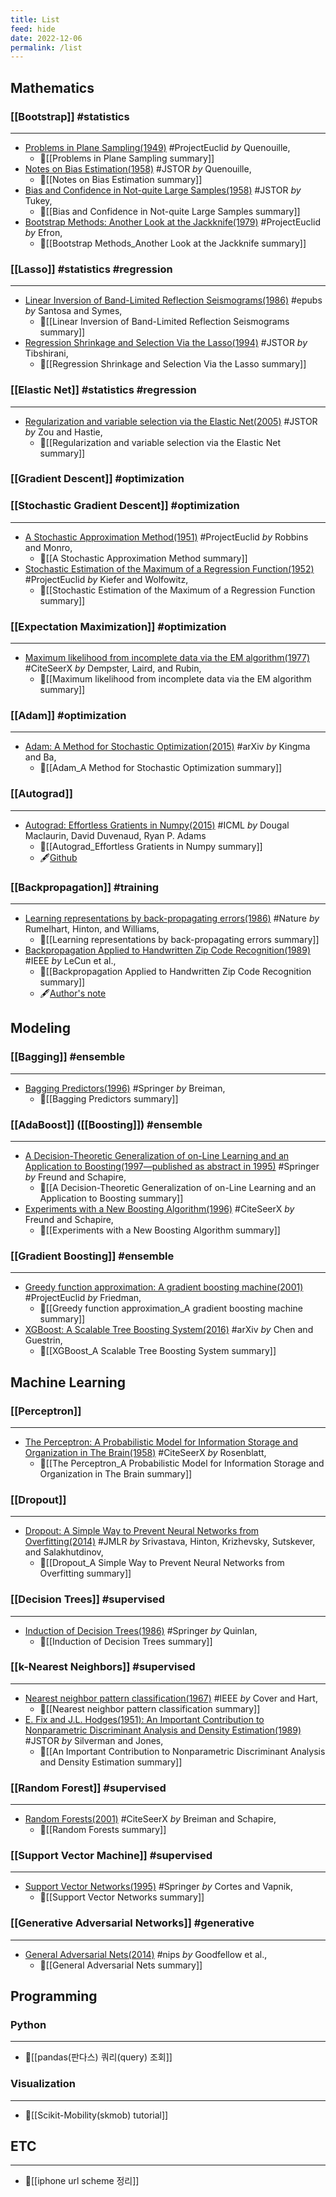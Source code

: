 ```yaml
---
title: List
feed: hide
date: 2022-12-06
permalink: /list
---
```


## Mathematics
### [[Bootstrap]] #statistics
---
- [Problems in Plane Sampling(1949)](https://projecteuclid.org/euclid.aoms/1177729989) #ProjectEuclid _by_ Quenouille, 
	- 📝[[Problems in Plane Sampling summary]]
- [Notes on Bias Estimation(1958)](https://www.jstor.org/stable/2332914?seq=1) #JSTOR _by_ Quenouille,  
	- 📝[[Notes on Bias Estimation summary]]
- [Bias and Confidence in Not-quite Large Samples(1958)](https://www.jstor.org/stable/2332914?seq=1) #JSTOR _by_ Tukey, 
	- 📝[[Bias and Confidence in Not-quite Large Samples summary]]
- [Bootstrap Methods: Another Look at the Jackknife(1979)](https://projecteuclid.org/euclid.aos/1176344552) #ProjectEuclid _by_ Efron, 
	- 📝[[Bootstrap Methods_Another Look at the Jackknife summary]]

### [[Lasso]] #statistics #regression
---
- [Linear Inversion of Band-Limited Reflection Seismograms(1986)](https://epubs.siam.org/doi/10.1137/0907087) #epubs _by_ Santosa and Symes, 
	- 📝[[Linear Inversion of Band-Limited Reflection Seismograms summary]]
- [Regression Shrinkage and Selection Via the Lasso(1994)](https://www.jstor.org/stable/2346178) #JSTOR _by_ Tibshirani, 
	- 📝[[Regression Shrinkage and Selection Via the Lasso summary]]

### [[Elastic Net]] #statistics #regression
---
- [Regularization and variable selection via the Elastic Net(2005)](https://www.jstor.org/stable/3647580) #JSTOR _by_ Zou and Hastie, 
	- 📝[[Regularization and variable selection via the Elastic Net summary]]

### [[Gradient Descent]] #optimization

### [[Stochastic Gradient Descent]] #optimization
---
- [A Stochastic Approximation Method(1951)](https://projecteuclid.org/euclid.aoms/1177729586) #ProjectEuclid _by_ Robbins and Monro, 
	- 📝[[A Stochastic Approximation Method summary]]
- [Stochastic Estimation of the Maximum of a Regression Function(1952)](https://projecteuclid.org/euclid.aoms/1177729392) #ProjectEuclid _by_ Kiefer and Wolfowitz, 
	- 📝[[Stochastic Estimation of the Maximum of a Regression Function summary]]

### [[Expectation Maximization]] #optimization 
---
- [Maximum likelihood from incomplete data via the EM algorithm(1977)](http://citeseerx.ist.psu.edu/viewdoc/summary?doi=10.1.1.133.4884) #CiteSeerX _by_ Dempster, Laird, and Rubin, 
	- 📝[[Maximum likelihood from incomplete data via the EM algorithm summary]]

### [[Adam]] #optimization 
---
- [Adam: A Method for Stochastic Optimization(2015)](https://arxiv.org/abs/1412.6980) #arXiv _by_ Kingma and Ba, 
	- 📝[[Adam_A Method for Stochastic Optimization summary]]

### [[Autograd]]
---
- [Autograd: Effortless Gratients in Numpy(2015)](https://indico.ijclab.in2p3.fr/event/2914/contributions/6483/subcontributions/180/attachments/6060/7185/automl-short.pdf)  #ICML _by_ Dougal Maclaurin, David Duvenaud, Ryan P. Adams 
	- 📝[[Autograd_Effortless Gratients in Numpy summary]]
	- 🖋️[Github](https://github.com/HIPS/autograd)

### [[Backpropagation]] #training 
---
- [Learning representations by back-propagating errors(1986)](https://www.nature.com/articles/323533a0) #Nature _by_ Rumelhart, Hinton, and Williams, 
	- 📝[[Learning representations by back-propagating errors summary]]
- [Backpropagation Applied to Handwritten Zip Code Recognition(1989)](https://ieeexplore.ieee.org/document/6795724) #IEEE _by_ LeCun et al., 
	- 📝[[Backpropagation Applied to Handwritten Zip Code Recognition summary]]
	- 🖋️[Author's note](http://yann.lecun.com/exdb/publis/pdf/lecun-89e.pdf)

## Modeling
### [[Bagging]] #ensemble
--- 
- [Bagging Predictors(1996)](https://link.springer.com/article/10.1023/A:1018054314350) #Springer _by_ Breiman,
	- 📝[[Bagging Predictors summary]]

### [[AdaBoost]] ([[Boosting]]) #ensemble
---
- [A Decision-Theoretic Generalization of on-Line Learning and an Application to Boosting(1997—published as abstract in 1995)](https://link.springer.com/chapter/10.1007/3-540-59119-2_166) #Springer _by_ Freund and Schapire,  
	- 📝[[A Decision-Theoretic Generalization of on-Line Learning and an Application to Boosting summary]]
- [Experiments with a New Boosting Algorithm(1996)](https://citeseerx.ist.psu.edu/search_result?query=Experiments+with+a+New+Boosting+Algorithm+%281996%29%2C+Freund+and+Schapire&pdf=true) #CiteSeerX _by_ Freund and Schapire, 
	- 📝[[Experiments with a New Boosting Algorithm summary]]

### [[Gradient Boosting]] #ensemble 
---
- [Greedy function approximation: A gradient boosting machine(2001)](https://projecteuclid.org/euclid.aos/1013203451) #ProjectEuclid _by_ Friedman, 
	- 📝[[Greedy function approximation_A gradient boosting machine summary]]
- [XGBoost: A Scalable Tree Boosting System(2016)](https://arxiv.org/abs/1603.02754) #arXiv _by_ Chen and Guestrin, 
	- 📝[[XGBoost_A Scalable Tree Boosting System summary]]

## Machine Learning
### [[Perceptron]]
---
- [The Perceptron: A Probabilistic Model for Information Storage and Organization in The Brain(1958)](https://citeseerx.ist.psu.edu/viewdoc/summary?doi=10.1.1.588.3775) #CiteSeerX _by_ Rosenblatt, 
	- 📝[[The Perceptron_A Probabilistic Model for Information Storage and Organization in The Brain summary]]

### [[Dropout]]
---
- [Dropout: A Simple Way to Prevent Neural Networks from Overfitting(2014)](http://jmlr.org/papers/v15/srivastava14a.html) #JMLR _by_ Srivastava, Hinton, Krizhevsky, Sutskever, and Salakhutdinov, 
	- 📝[[Dropout_A Simple Way to Prevent Neural Networks from Overfitting summary]]

### [[Decision Trees]] #supervised
---
- [Induction of Decision Trees(1986)](https://link.springer.com/article/10.1007/BF00116251) #Springer _by_ Quinlan, 
	- 📝[[Induction of Decision Trees summary]]

### [[k-Nearest Neighbors]] #supervised
---
- [Nearest neighbor pattern classification(1967)](https://ieeexplore.ieee.org/abstract/document/1053964) #IEEE _by_ Cover and Hart, 
	- 📝[[Nearest neighbor pattern classification summary]]
- [E. Fix and J.L. Hodges(1951): An Important Contribution to Nonparametric Discriminant Analysis and Density Estimation(1989)](https://www.jstor.org/stable/1403796?seq=1) #JSTOR _by_ Silverman and Jones, 
	- 📝[[An Important Contribution to Nonparametric Discriminant Analysis and Density Estimation summary]]

### [[Random Forest]] #supervised
---
- [Random Forests(2001)](http://citeseerx.ist.psu.edu/viewdoc/summary?doi=10.1.1.125.5395) #CiteSeerX _by_ Breiman and Schapire, 
	- 📝[[Random Forests summary]]

### [[Support Vector Machine]] #supervised
---
- [Support Vector Networks(1995)](https://link.springer.com/article/10.1023/A:1022627411411) #Springer _by_ Cortes and Vapnik, 
	- 📝[[Support Vector Networks summary]]

### [[Generative Adversarial Networks]] #generative
---
- [General Adversarial Nets(2014)](https://papers.nips.cc/paper/5423-generative-adversarial-nets) #nips _by_ Goodfellow et al., 
	- 📝[[General Adversarial Nets summary]]

## Programming
### Python
---
- 📝[[pandas(판다스) 쿼리(query) 조회]]

### Visualization
---
- 📝[[Scikit-Mobility(skmob) tutorial]]

## ETC
--- 
- 📝[[iphone url scheme 정리]]
